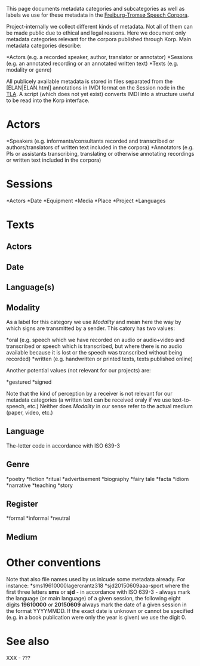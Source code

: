 This page documents metadata categories and subcategories as well as labels we use for these metadata in the [Freiburg-Tromsø Speech Corpora](freiburg.html).

Project-internally we collect different kinds of metadata. Not all of them can be made public due to ethical and legal reasons. Here we document only metadata categories relevant for the corpora published through Korp. Main metadata categories describe:

*Actors (e.g. a recorded speaker, author, translator or annotator)
*Sessions (e.g. an annotated recording or an annotated written text)
*Texts (e.g. modality or genre)

All publicely available metadata is stored in files separated from the [ELAN|ELAN.html] annotations in IMDI format on the Session node in the [TLA](TLA.html). A script (which does not yet exist) converts IMDI into a structure useful to be read into the Korp interface.

# Actors

*Speakers (e.g. informants/consultants recorded and transcribed or authors/translators of written text included in the corpora)
*Annotators (e.g. PIs or assistants transcribing, translating or otherwise annotating recordings or written text included in the corpora)

# Sessions

*Actors
*Date
*Equipment
*Media
*Place
*Project
*Languages

# Texts

## Actors

## Date

## Language(s)

## Modality
As a label for this category we use _Modality_ and mean here the way by which signs are transmitted by a sender. This catory has two values:

*oral (e.g. speech which we have recorded on audio or audio+video and transcribed or speech which is transcribed, but where there is no audio available because it is lost or the speech was transcribed without being recorded)
*written (e.g. handwritten or printed texts, texts published online)  

Another potential values (not relevant for our projects) are:

*gestured
*signed

Note that the kind of perception by a receiver is not relevant for our metadata categories (a written text can be received oraly if we use text-to-speech, etc.) Neither does _Modality_ in our sense refer to the actual medium (paper, video, etc.)

## Language

The-letter code in accordance with ISO 639-3

## Genre

*poetry
*fiction
*ritual
*advertisement
*biography
*fairy tale
*facta
*idiom
*narrative
*teaching
*story

## Register

*formal
*informal
*neutral

## Medium

# Other conventions 

Note that also file names used by us inlcude some metadata already. For instance:
*sms19610000lagercrantz318
*sjd20150609aaa-sport
where the first three letters **sms** or **sjd** - in accordance with ISO 639-3 - always mark the language (or main language) of a given session, the following eight digits **19610000** or **20150609** always mark the date of a given session in the format YYYYMMDD. If the exact date is unknown or cannot be specified (e.g. in a book publication were only the year is given) we use the digit 0.

# See also

XXX - ???
